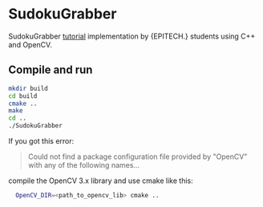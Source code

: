 # SudokuGrabber

SudokuGrabber [tutorial](http://aishack.in/tutorials/sudoku-grabber-opencv-plot/ "SuDoKu Grabber using OpenCV") implementation by {EPITECH.} students using C++ and OpenCV.

## Compile and run

```bash
mkdir build
cd build
cmake ..
make
cd ..
./SudokuGrabber
```

If you got this error:
> Could not find a package configuration file provided by "OpenCV" with any of the following names...

compile the OpenCV 3.x library and use cmake like this:

```bash
  OpenCV_DIR=<path_to_opencv_lib> cmake ..
```

